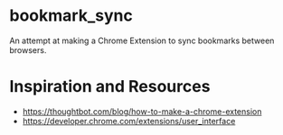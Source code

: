 # bookmark_sync
An attempt at making a Chrome Extension to sync bookmarks between browsers.

# Inspiration and Resources

* https://thoughtbot.com/blog/how-to-make-a-chrome-extension
* https://developer.chrome.com/extensions/user_interface
